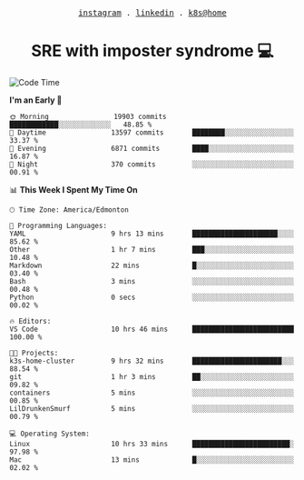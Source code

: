 <p align="center">
  <samp>
    <a href="https://www.instagram.com/lildrunkensmurf/">instagram</a> .
    <a href="https://www.linkedin.com/in/joryirving/">linkedin</a> .
    <a href="https://github.com/LilDrunkenSmurf/k3s-home-cluster">k8s@home</a>
  </samp>
</p>

<h1 align="center">
  SRE with imposter syndrome 💻
</h1>

<!--START_SECTION:waka-->
![Code Time](http://img.shields.io/badge/Code%20Time-84%20hrs%2030%20mins-blue)

**I'm an Early 🐤** 

```text
🌞 Morning                19903 commits       ████████████░░░░░░░░░░░░░   48.85 % 
🌆 Daytime                13597 commits       ████████░░░░░░░░░░░░░░░░░   33.37 % 
🌃 Evening                6871 commits        ████░░░░░░░░░░░░░░░░░░░░░   16.87 % 
🌙 Night                  370 commits         ░░░░░░░░░░░░░░░░░░░░░░░░░   00.91 % 
```


📊 **This Week I Spent My Time On** 

```text
🕑︎ Time Zone: America/Edmonton

💬 Programming Languages: 
YAML                     9 hrs 13 mins       █████████████████████░░░░   85.62 % 
Other                    1 hr 7 mins         ███░░░░░░░░░░░░░░░░░░░░░░   10.48 % 
Markdown                 22 mins             █░░░░░░░░░░░░░░░░░░░░░░░░   03.40 % 
Bash                     3 mins              ░░░░░░░░░░░░░░░░░░░░░░░░░   00.48 % 
Python                   0 secs              ░░░░░░░░░░░░░░░░░░░░░░░░░   00.02 % 

🔥 Editors: 
VS Code                  10 hrs 46 mins      █████████████████████████   100.00 % 

🐱‍💻 Projects: 
k3s-home-cluster         9 hrs 32 mins       ██████████████████████░░░   88.54 % 
git                      1 hr 3 mins         ██░░░░░░░░░░░░░░░░░░░░░░░   09.82 % 
containers               5 mins              ░░░░░░░░░░░░░░░░░░░░░░░░░   00.85 % 
LilDrunkenSmurf          5 mins              ░░░░░░░░░░░░░░░░░░░░░░░░░   00.79 % 

💻 Operating System: 
Linux                    10 hrs 33 mins      ████████████████████████░   97.98 % 
Mac                      13 mins             █░░░░░░░░░░░░░░░░░░░░░░░░   02.02 % 
```


<!--END_SECTION:waka-->